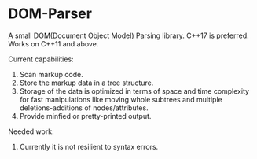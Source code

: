 # DOM-Parser
 A small DOM(Document Object Model) Parsing library. C++17 is preferred. Works on C++11 and above.
  
Current capabilities:
 1) Scan markup code.
 2) Store the markup data in a tree structure.
 3) Storage of the data is optimized in terms of space and time complexity for fast manipulations like moving whole subtrees and multiple deletions-additions of nodes/attributes. 
 4) Provide minfied or pretty-printed output.

Needed work:
  1) Currently it is not resilient to syntax errors.
